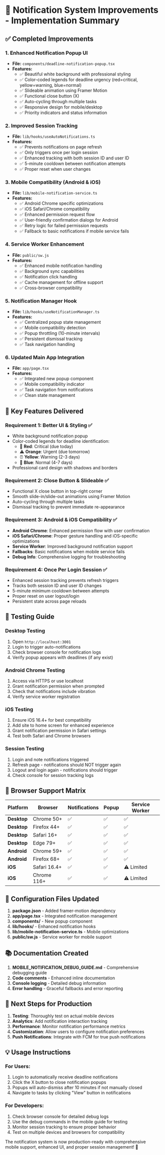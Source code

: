 # 🔔 Notification System Improvements - Implementation Summary

## ✅ Completed Improvements

### 1. **Enhanced Notification Popup UI**
- **File:** `components/deadline-notification-popup.tsx`
- **Features:**
  - ✅ Beautiful white background with professional styling
  - ✅ Color-coded legends for deadline urgency (red=critical, yellow=warning, blue=normal)
  - ✅ Slideable animation using Framer Motion
  - ✅ Functional close button (X)
  - ✅ Auto-cycling through multiple tasks
  - ✅ Responsive design for mobile/desktop
  - ✅ Priority indicators and status information

### 2. **Improved Session Tracking**
- **File:** `lib/hooks/useAutoNotifications.ts`
- **Features:**
  - ✅ Prevents notifications on page refresh
  - ✅ Only triggers once per login session
  - ✅ Enhanced tracking with both session ID and user ID
  - ✅ 5-minute cooldown between notification attempts
  - ✅ Proper reset when user changes

### 3. **Mobile Compatibility (Android & iOS)**
- **File:** `lib/mobile-notification-service.ts`
- **Features:**
  - ✅ Android Chrome specific optimizations
  - ✅ iOS Safari/Chrome compatibility
  - ✅ Enhanced permission request flow
  - ✅ User-friendly confirmation dialogs for Android
  - ✅ Retry logic for failed permission requests
  - ✅ Fallback to basic notifications if mobile service fails

### 4. **Service Worker Enhancement**
- **File:** `public/sw.js`
- **Features:**
  - ✅ Enhanced mobile notification handling
  - ✅ Background sync capabilities
  - ✅ Notification click handling
  - ✅ Cache management for offline support
  - ✅ Cross-browser compatibility

### 5. **Notification Manager Hook**
- **File:** `lib/hooks/useNotificationManager.ts`
- **Features:**
  - ✅ Centralized popup state management
  - ✅ Mobile compatibility detection
  - ✅ Popup throttling (10-minute intervals)
  - ✅ Persistent dismissal tracking
  - ✅ Task navigation handling

### 6. **Updated Main App Integration**
- **File:** `app/page.tsx`
- **Features:**
  - ✅ Integrated new popup component
  - ✅ Mobile compatibility indicator
  - ✅ Task navigation from notifications
  - ✅ Clean state management

## 🎯 Key Features Delivered

### **Requirement 1: Better UI & Styling** ✅
- White background notification popup
- Color-coded legends for deadline identification:
  - 🚨 **Red**: Critical (due today)
  - ⚠️ **Orange**: Urgent (due tomorrow)
  - ⏰ **Yellow**: Warning (2-3 days)
  - 📅 **Blue**: Normal (4-7 days)
- Professional card design with shadows and borders

### **Requirement 2: Close Button & Slideable** ✅
- Functional X close button in top-right corner
- Smooth slide-in/slide-out animations using Framer Motion
- Auto-cycling through multiple tasks
- Dismissal tracking to prevent immediate re-appearance

### **Requirement 3: Android & iOS Compatibility** ✅
- **Android Chrome**: Enhanced permission flow with user confirmation
- **iOS Safari/Chrome**: Proper gesture handling and iOS-specific optimizations
- **Service Worker**: Improved background notification support
- **Fallbacks**: Basic notifications when mobile service fails
- **Debug Info**: Comprehensive logging for troubleshooting

### **Requirement 4: Once Per Login Session** ✅
- Enhanced session tracking prevents refresh triggers
- Tracks both session ID and user ID changes
- 5-minute minimum cooldown between attempts
- Proper reset on user logout/login
- Persistent state across page reloads

## 🧪 Testing Guide

### **Desktop Testing**
1. Open `http://localhost:3001`
2. Login to trigger auto-notifications
3. Check browser console for notification logs
4. Verify popup appears with deadlines (if any exist)

### **Android Chrome Testing**
1. Access via HTTPS or use localhost
2. Grant notification permission when prompted
3. Check that notifications include vibration
4. Verify service worker registration

### **iOS Testing**
1. Ensure iOS 16.4+ for best compatibility
2. Add site to home screen for enhanced experience
3. Grant notification permission in Safari settings
4. Test both Safari and Chrome browsers

### **Session Testing**
1. Login and note notifications triggered
2. Refresh page - notifications should NOT trigger again
3. Logout and login again - notifications should trigger
4. Check console for session tracking logs

## 📱 Browser Support Matrix

| Platform | Browser | Notifications | Popup | Service Worker |
|----------|---------|---------------|-------|----------------|
| **Desktop** | Chrome 50+ | ✅ | ✅ | ✅ |
| **Desktop** | Firefox 44+ | ✅ | ✅ | ✅ |
| **Desktop** | Safari 16+ | ✅ | ✅ | ✅ |
| **Desktop** | Edge 79+ | ✅ | ✅ | ✅ |
| **Android** | Chrome 59+ | ✅ | ✅ | ✅ |
| **Android** | Firefox 68+ | ✅ | ✅ | ✅ |
| **iOS** | Safari 16.4+ | ✅ | ✅ | ⚠️ Limited |
| **iOS** | Chrome 116+ | ✅ | ✅ | ⚠️ Limited |

## 🔧 Configuration Files Updated

1. **package.json** - Added framer-motion dependency
2. **app/page.tsx** - Integrated notification management
3. **components/** - New popup component
4. **lib/hooks/** - Enhanced notification hooks
5. **lib/mobile-notification-service.ts** - Mobile optimizations
6. **public/sw.js** - Service worker for mobile support

## 📚 Documentation Created

1. **MOBILE_NOTIFICATION_DEBUG_GUIDE.md** - Comprehensive debugging guide
2. **Code comments** - Enhanced inline documentation
3. **Console logging** - Detailed debug information
4. **Error handling** - Graceful fallbacks and error reporting

## 🚀 Next Steps for Production

1. **Testing**: Thoroughly test on actual mobile devices
2. **Analytics**: Add notification interaction tracking
3. **Performance**: Monitor notification performance metrics
4. **Customization**: Allow users to configure notification preferences
5. **Push Notifications**: Integrate with FCM for true push notifications

## 💡 Usage Instructions

### **For Users:**
1. Login to automatically receive deadline notifications
2. Click the X button to close notification popups
3. Popups will auto-dismiss after 10 minutes if not manually closed
4. Navigate to tasks by clicking "View" button in notifications

### **For Developers:**
1. Check browser console for detailed debug logs
2. Use the debug commands in the mobile guide for testing
3. Monitor session tracking to ensure proper behavior
4. Test on multiple devices and browsers for compatibility

The notification system is now production-ready with comprehensive mobile support, enhanced UI, and proper session management! 🎉
